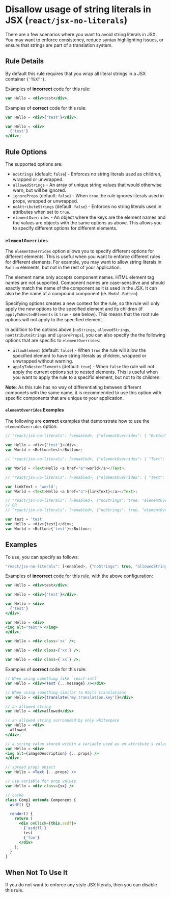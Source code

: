 # Disallow usage of string literals in JSX (`react/jsx-no-literals`)

<!-- end auto-generated rule header -->

There are a few scenarios where you want to avoid string literals in JSX. You may want to enforce consistency, reduce syntax highlighting issues, or ensure that strings are part of a translation system.

## Rule Details

By default this rule requires that you wrap all literal strings in a JSX container `{'TEXT'}`.

Examples of **incorrect** code for this rule:

```jsx
var Hello = <div>test</div>;
```

Examples of **correct** code for this rule:

```jsx
var Hello = <div>{'test'}</div>;
```

```jsx
var Hello = <div>
  {'test'}
</div>;
```

## Rule Options

The supported options are:

- `noStrings` (default: `false`) - Enforces no string literals used as children, wrapped or unwrapped.
- `allowedStrings` - An array of unique string values that would otherwise warn, but will be ignored.
- `ignoreProps` (default: `false`) - When `true` the rule ignores literals used in props, wrapped or unwrapped.
- `noAttributeStrings` (default: `false`) - Enforces no string literals used in attributes when set to `true`.
- `elementOverrides` - An object where the keys are the element names and the values are objects with the same options as above. This allows you to specify different options for different elements.

### `elementOverrides`

The `elementOverrides` option allows you to specify different options for different elements. This is useful when you want to enforce different rules for different elements. For example, you may want to allow string literals in `Button` elements, but not in the rest of your application.

The element name only accepts component names.
HTML element tag names are not supported. Component names are case-sensitive and should exactly match the name of the component as it is used in the JSX.
It can also be the name of a compound component (ie. `Modal.Button`).

Specifying options creates a new context for the rule, so the rule will only apply the new options to the specified element and its children (if `applyToNestedElements` is `true` - see below).
This means that the root rule options will not apply to the specified element.

In addition to the options above (`noStrings`, `allowedStrings`, `noAttributeStrings` and `ignoreProps`), you can also specify the the following options that are specific to `elementOverrides`:

- `allowElement` (default: `false`) - When `true` the rule will allow the specified element to have string literals as children, wrapped or unwrapped without warning.
- `applyToNestedElements` (default: `true`) - When `false` the rule will not apply the current options set to nested elements. This is useful when you want to apply the rule to a specific element, but not to its children.

**Note**: As this rule has no way of differentiating between different componets with the same name, it is recommended to use this option with specific components that are unique to your application.

#### `elementOverrides` Examples

The following are **correct** examples that demonstrate how to use the `elementOverrides` option:

```js
// "react/jsx-no-literals": [<enabled>, {"elementOverrides": { "Button": {"allowElement": true} }}]

var Hello = <div>{'test'}</div>;
var World = <Button>test</Button>;
```

```js
// "react/jsx-no-literals": [<enabled>, {"elementOverrides": { "Text": {"allowElement": true} }}]

var World = <Text>Hello <a href="a">world</a></Text>;
```

```js
// "react/jsx-no-literals": [<enabled>, {"elementOverrides": { "Text": {"allowElement": true, "applyToNestedElements": false} }}]

var linkText = 'world';
var World = <Text>Hello <a href="a">{linkText}</a></Text>;
```

```js
// "react/jsx-no-literals": [<enabled>, {"noStrings": true, "elementOverrides": { "Button": {"noStrings": false} }}]
// OR
// "react/jsx-no-literals": [<enabled>, {"noStrings": true, "elementOverrides": { "Button": {} }}]

var test = 'test'
var Hello = <div>{test}</div>;
var World = <Button>{'test'}</Button>;
```

## Examples

To use, you can specify as follows:

```js
"react/jsx-no-literals": [<enabled>, {"noStrings": true, "allowedStrings": ["allowed"], "ignoreProps": false, "noAttributeStrings": true }]
```

Examples of **incorrect** code for this rule, with the above configuration:

```jsx
var Hello = <div>test</div>;
```

```jsx
var Hello = <div>{'test'}</div>;
```

```jsx
var Hello = <div>
  {'test'}
</div>;
```

```jsx
var Hello = <div>
<img alt="test"> </img>
</div>;
```

```jsx
var Hello = <div class='xx' />;
```

```jsx
var Hello = <div class={'xx'} />;
```

```jsx
var Hello = <div class={`xx`} />;
```

Examples of **correct** code for this rule:

```jsx
// When using something like `react-intl`
var Hello = <div><Text {...message} /></div>
```

```jsx
// When using something similar to Rails translations
var Hello = <div>{translate('my.translation.key')}</div>
```

```jsx
// an allowed string
var Hello = <div>allowed</div>
```

```jsx
// an allowed string surrounded by only whitespace
var Hello = <div>
  allowed
</div>;
```

```jsx
// a string value stored within a variable used as an attribute's value
var Hello = <div>
<img alt={imageDescription} {...props} />
</div>;
```

```jsx
// spread props object
var Hello = <Text {...props} />
```

```jsx
// use variable for prop values
var Hello = <div class={xx} />
```

```jsx
// cache
class Comp1 extends Component {
  asdf() {}

  render() {
    return (
      <div onClick={this.asdf}>
        {'asdjfl'}
        test
        {'foo'}
      </div>
    );
  }
}
```

## When Not To Use It

If you do not want to enforce any style JSX literals, then you can disable this rule.

